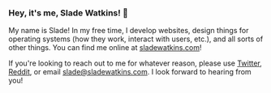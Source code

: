 ### Hey, it's me, Slade Watkins! 👀 

<!--
**sladewatkins/sladewatkins** is a ✨ _special_ ✨ repository because its `README.md` (this file) appears on your GitHub profile.

Here are some ideas to get you started:

- 🔭 I’m currently working on ...
- 🌱 I’m currently learning ...
- 👯 I’m looking to collaborate on ...
- 🤔 I’m looking for help with ...
- 💬 Ask me about ...
- 📫 How to reach me: ...
- 😄 Pronouns: ...
- ⚡ Fun fact: ...
-->

My name is Slade! In my free time, I develop websites, design things for operating systems (how they work, interact with users, etc.), and all sorts of other things. You can find me online at [sladewatkins.com](https://www.sladewatkins.com/?page=index.html&from=github-profile-is-true)!

If you're looking to reach out to me for whatever reason, please use [Twitter](https://twitter.com/sladewatkins), [Reddit](https://www.reddit.com/u/sladeiam), or email [slade@sladewatkins.com](mailto:slade@sladewatkins.com). I look forward to hearing from you!
